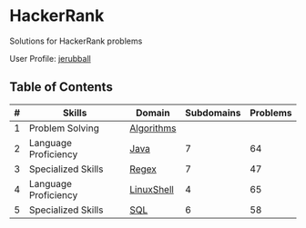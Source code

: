 # HackerRank
Solutions for HackerRank problems

User Profile: [jerubball](https://www.hackerrank.com/jerubball)


## Table of Contents

| #  | Skills               | Domain                                        | Subdomains | Problems |
| -- | -------------------- | --------------------------------------------- | ---------- | -------- |
| 1  | Problem Solving      | [Algorithms](Algorithms)                      |            |          |
| 2  | Language Proficiency | [Java](Java)                                  | 7          | 64       |
| 3  | Specialized Skills   | [Regex](Regex)                                | 7          | 47       |
| 4  | Language Proficiency | [LinuxShell](LinuxShell)                      | 4          | 65       |
| 5  | Specialized Skills   | [SQL](SQL)                                    | 6          | 58       |
